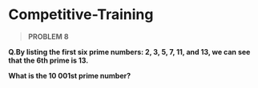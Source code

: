 # Competitive-Training
> **PROBLEM 8**

**Q.By listing the first six prime numbers: 2, 3, 5, 7, 11, and 13, we can see that the 6th prime is 13.**

**What is the 10 001st prime number?**
